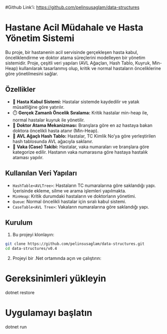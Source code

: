 #Github Link’i: https://github.com/pelinsusaglam/data-structures

# Hastane Acil Müdahale ve Hasta Yönetim Sistemi

Bu proje, bir hastanenin acil servisinde gerçekleşen hasta kabul, önceliklendirme ve doktor atama süreçlerini modelleyen bir yönetim sistemidir. Proje, çeşitli veri yapıları (AVL Ağaçları, Hash Tablo, Kuyruk, Min-Heap) kullanılarak tasarlanmış olup, kritik ve normal hastaların önceliklerine göre yönetilmesini sağlar.

## Özellikler

- 🏥 **Hasta Kabul Sistemi:** Hastalar sistemde kaydedilir ve yatak müsaitliğine göre yatırılır.
- ⏱️ **Gerçek Zamanlı Öncelik Sıralama:** Kritik hastalar min-heap ile, normal hastalar kuyruk ile yönetilir.
- 🧠 **Doktor Atama Mekanizması:** Branşlara göre en az hastaya bakan doktora öncelikli hasta atanır (Min-Heap).
- 🌲 **AVL Ağaçlı Hash Tablo:** Hastalar, TC Kimlik No’ya göre yerleştirilen hash tablosunda AVL ağacıyla saklanır.
- 🧾 **Vaka (Case) Takibi:** Hastalar, vaka numaraları ve branşlara göre kategorize edilir. Hastanın vaka numarasına göre hastaya hastalık ataması yapılır.

## Kullanılan Veri Yapıları

- `HashTable<AVLTree>`: Hastaların TC numaralarına göre saklandığı yapı. İçerisinde ekleme, silme ve arama işlemleri yapılmakta.
- `MinHeap`: Kritik durumdaki hastaların ve doktorların yönetimi.
- `Queue`: Normal öncelikli hastalar için sıralı kabul sistemi.
- `CaseTable<AVL Tree>`: Vakaların numaralarına göre saklandığı yapı.  

## Kurulum

1. Bu projeyi klonlayın:

```bash
git clone https://github.com/pelinsusaglam/data-structures.git
cd data-structures/v0.4
```

2. Projeyi bir .Net ortamında açın ve çalıştırın:

# Gereksinimleri yükleyin
dotnet restore

# Uygulamayı başlatın
dotnet run
